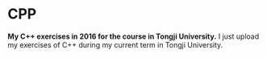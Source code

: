 # CPP
**My C++ exercises in 2016 for the course in Tongji University.**
I just upload my exercises of C++ during my current term in Tongji University.
